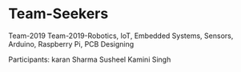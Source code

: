 # Team-Seekers
Team-2019
Team-2019-Robotics, IoT, Embedded Systems, Sensors, Arduino, Raspberry Pi, PCB Designing

Participants:
karan Sharma
Susheel
Kamini Singh
